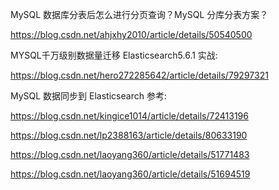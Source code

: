 MySQL 数据库分表后怎么进行分页查询？MySQL 分库分表方案？

https://blog.csdn.net/ahjxhy2010/article/details/50540500

MYSQL千万级别数据量迁移 Elasticsearch5.6.1 实战:

https://blog.csdn.net/hero272285642/article/details/79297321

MySQL 数据同步到 Elasticsearch 参考:

https://blog.csdn.net/kingice1014/article/details/72413196

https://blog.csdn.net/lp2388163/article/details/80633190

https://blog.csdn.net/laoyang360/article/details/51771483

https://blog.csdn.net/laoyang360/article/details/51694519